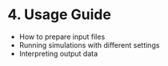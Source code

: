 # 4. Usage Guide

- How to prepare input files
- Running simulations with different settings
- Interpreting output data
